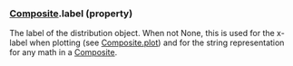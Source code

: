 ### [Composite](Composite.md).label (property)




The label of the distribution object.  When not None, this is used for
the x-label when plotting (see [Composite.plot](Composite.plot.md)) and for the
string representation for any math in a [Composite](Composite.md).

